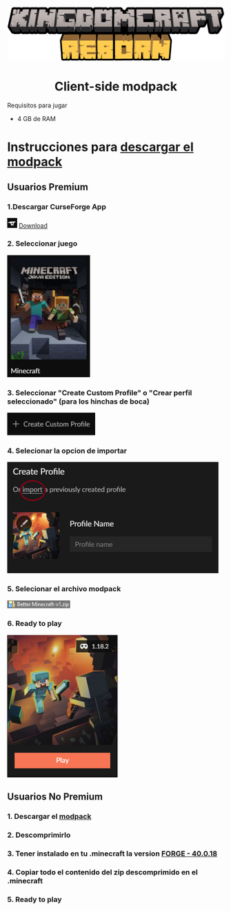 <div align="center">
<img src="https://github.com/Raykza/KingdomcraftReborn/blob/main/KCRBN.png">
  <h1>Client-side modpack</h1></div>
  
  
  Requisitos para jugar
  - 4 GB de RAM
  # Instrucciones para [descargar el modpack](https://github.com/Raykza/Kingdomcraft/releases/download/release/Kingdomcraft.zip)
  
  ## Usuarios Premium
  
   ### 1.Descargar CurseForge App

   ![curse](./assets/curse.png) [Download](https://download.curseforge.com/)

   ### 2. Seleccionar juego

   ![mine](./assets/mine.png)

   ### 3. Seleccionar "Create Custom Profile" o "Crear perfil seleccionado" (para los hinchas de boca)

   ![curse1](./assets/curse1.png)

   ### 4. Selecionar la opcion de importar

   ![curse2](./assets/curse2.png)

   ### 5. Selecionar el archivo modpack

   ![curse3](./assets/curse3.png)

   ### 6. Ready to play

   ![curse4](./assets/curse4.png)
  
  
  ## Usuarios No Premium
  
   ### 1. Descargar el [modpack](https://github.com/Raykza/Kingdomcraft/releases/download/standalone/Kingdomcraft-standalone.zip)
   
   ### 2. Descomprimirlo
   
   ### 3. Tener instalado en tu .minecraft la version [FORGE - 40.0.18](https://adfoc.us/serve/sitelinks/?id=271228&url=https://maven.minecraftforge.net/net/minecraftforge/forge/1.18.2-40.0.18/forge-1.18.2-40.0.18-installer.jar)
 
   ### 4. Copiar todo el contenido del zip descomprimido en el .minecraft
   
   ### 5. Ready to play
